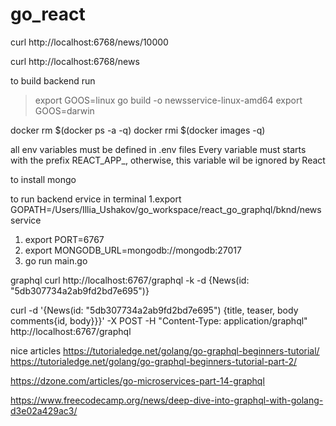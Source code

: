 # go_react

curl http://localhost:6768/news/10000

curl http://localhost:6768/news

to build backend run

> export GOOS=linux
> go build -o newsservice-linux-amd64
> export GOOS=darwin



docker rm $(docker ps -a -q)
docker rmi $(docker images -q)

all env variables must be defined in .env files
Every variable must starts with the prefix REACT_APP_, otherwise, this variable wil be ignored by React

to install mongo


to run backend ervice in terminal
1.export GOPATH=/Users/Illia_Ushakov/go_workspace/react_go_graphql/bknd/newsservice
1.  export PORT=6767
2.  export MONGODB_URL=mongodb://mongodb:27017
3.  go run main.go


graphql
curl http://localhost:6767/graphql -k -d {News(id: "5db307734a2ab9fd2bd7e695")}


curl -d '{News(id: "5db307734a2ab9fd2bd7e695") {title, teaser, body comments{id, body}}}' -X POST -H "Content-Type: application/graphql" http://localhost:6767/graphql


nice articles
https://tutorialedge.net/golang/go-graphql-beginners-tutorial/
https://tutorialedge.net/golang/go-graphql-beginners-tutorial-part-2/

https://dzone.com/articles/go-microservices-part-14-graphql

https://www.freecodecamp.org/news/deep-dive-into-graphql-with-golang-d3e02a429ac3/

